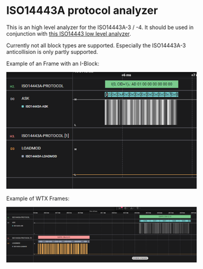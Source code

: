 # ISO14443A protocol analyzer

This is an high level analyzer for the ISO14443A-3 / -4. It should be used in conjunction with [this ISO14443 low level analyzer](https://github.com/timrid/Iso14443aAnalyzer).

Currently not all block types are supported. Especially the ISO14443A-3 anticollision is only partly supported.

Example of an Frame with an I-Block:

![I-Block example](docs/example-i-block.png)

Example of WTX Frames:

![WTX example](docs/example-wtx.png)


